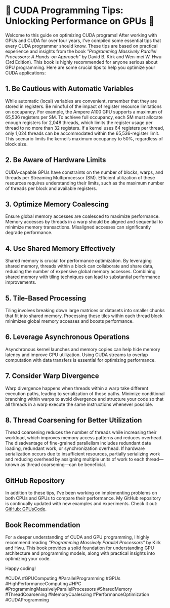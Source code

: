 # 🚀 CUDA Programming Tips: Unlocking Performance on GPUs 🚀

Welcome to this guide on optimizing CUDA programs! After working with GPUs and CUDA for over four years, I've compiled some essential tips that every CUDA programmer should know. These tips are based on practical experience and insights from the book *"Programming Massively Parallel Processors: A Hands-on Approach"* by David B. Kirk and Wen-mei W. Hwu (3rd Edition). This book is highly recommended for anyone serious about GPU programming. Here are some crucial tips to help you optimize your CUDA applications:

## 1. Be Cautious with Automatic Variables
While automatic (local) variables are convenient, remember that they are stored in registers. Be mindful of the impact of register resource limitations on occupancy. For example, the Ampere A100 GPU supports a maximum of 65,536 registers per SM. To achieve full occupancy, each SM must allocate enough registers for 2,048 threads, which limits the register usage per thread to no more than 32 registers. If a kernel uses 64 registers per thread, only 1,024 threads can be accommodated within the 65,536-register limit. This scenario limits the kernel’s maximum occupancy to 50%, regardless of block size.

## 2. Be Aware of Hardware Limits
CUDA-capable GPUs have constraints on the number of blocks, warps, and threads per Streaming Multiprocessor (SM). Efficient utilization of these resources requires understanding their limits, such as the maximum number of threads per block and available registers.

## 3. Optimize Memory Coalescing
Ensure global memory accesses are coalesced to maximize performance. Memory accesses by threads in a warp should be aligned and sequential to minimize memory transactions. Misaligned accesses can significantly degrade performance.

## 4. Use Shared Memory Effectively
Shared memory is crucial for performance optimization. By leveraging shared memory, threads within a block can collaborate and share data, reducing the number of expensive global memory accesses. Combining shared memory with tiling techniques can lead to substantial performance improvements.

## 5. Tile-Based Processing
Tiling involves breaking down large matrices or datasets into smaller chunks that fit into shared memory. Processing these tiles within each thread block minimizes global memory accesses and boosts performance.

## 6. Leverage Asynchronous Operations
Asynchronous kernel launches and memory copies can help hide memory latency and improve GPU utilization. Using CUDA streams to overlap computation with data transfers is essential for optimizing performance.

## 7. Consider Warp Divergence
Warp divergence happens when threads within a warp take different execution paths, leading to serialization of those paths. Minimize conditional branching within warps to avoid divergence and structure your code so that all threads in a warp execute the same instructions whenever possible.

## 8. Thread Coarsening for Better Utilization
Thread coarsening reduces the number of threads while increasing their workload, which improves memory access patterns and reduces overhead. The disadvantage of fine-grained parallelism includes redundant data loading, redundant work, or synchronization overhead. If hardware serialization occurs due to insufficient resources, partially serializing work and reducing overhead by assigning multiple units of work to each thread—known as thread coarsening—can be beneficial.

## GitHub Repository
In addition to these tips, I've been working on implementing problems on both CPUs and GPUs to compare their performance. My GitHub repository is continually updated with new examples and experiments. Check it out: [GitHub: GPUsCode](https://github.com/sseyyeda/GPUsCode/tree/main).

## Book Recommendation
For a deeper understanding of CUDA and GPU programming, I highly recommend reading *"Programming Massively Parallel Processors"* by Kirk and Hwu. This book provides a solid foundation for understanding GPU architecture and programming models, along with practical insights into optimizing your code.

Happy coding!

#CUDA #GPUComputing #ParallelProgramming #GPUs #HighPerformanceComputing #HPC #ProgrammingMassivelyParallelProcessors #SharedMemory #ThreadCoarsening #MemoryCoalescing #PerformanceOptimization #CUDAProgramming

